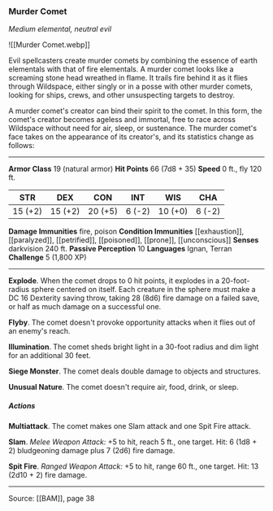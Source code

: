 ### Murder Comet
_Medium elemental, neutral evil_

![[Murder Comet.webp]]

Evil spellcasters create murder comets by combining the essence of earth elementals with that of fire elementals. A murder comet looks like a screaming stone head wreathed in flame. It trails fire behind it as it flies through Wildspace, either singly or in a posse with other murder comets, looking for ships, crews, and other unsuspecting targets to destroy.

A murder comet's creator can bind their spirit to the comet. In this form, the comet's creator becomes ageless and immortal, free to race across Wildspace without need for air, sleep, or sustenance. The murder comet's face takes on the appearance of its creator's, and its statistics change as follows:






---

**Armor Class** 19 (natural armor)
**Hit Points** 66 (7d8 + 35)
**Speed** 0 ft., fly 120 ft.

| STR     | DEX     | CON     | INT     | WIS     | CHA     |
|---------|---------|---------|---------|---------|---------|
| 15 (+2) | 15 (+2) | 20 (+5) | 6 (-2) | 10 (+0) | 6 (-2) |

**Damage Immunities** fire, poison
**Condition Immunities** [[exhaustion]], [[paralyzed]], [[petrified]], [[poisoned]], [[prone]], [[unconscious]]
**Senses** darkvision 240 ft.
**Passive Perception** 10
**Languages** Ignan, Terran
**Challenge** 5 (1,800 XP)

---

**Explode**. When the comet drops to 0 hit points, it explodes in a 20-foot-radius sphere centered on itself. Each creature in the sphere must make a DC 16 Dexterity saving throw, taking 28 (8d6) fire damage on a failed save, or half as much damage on a successful one.

**Flyby**. The comet doesn't provoke opportunity attacks when it flies out of an enemy's reach.

**Illumination**. The comet sheds bright light in a 30-foot radius and dim light for an additional 30 feet.

**Siege Monster**. The comet deals double damage to objects and structures.

**Unusual Nature**. The comet doesn't require air, food, drink, or sleep.

##### Actions
**Multiattack**. The comet makes one Slam attack and one Spit Fire attack.

**Slam**. _Melee Weapon Attack:_ +5 to hit, reach 5 ft., one target. Hit: 6 (1d8 + 2) bludgeoning damage plus 7 (2d6) fire damage.

**Spit Fire**. _Ranged Weapon Attack:_ +5 to hit, range 60 ft., one target. Hit: 13 (2d10 + 2) fire damage.


---

Source: [[BAM]], page 38